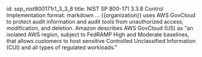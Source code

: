 id: ssp_nist800171r1_3_3_8
title: NIST SP 800-171 3.3.8 Control Implementation
format: markdown
...
{{organization}} uses AWS GovCloud to protect audit information and audit tools from unauthorized access, modification, and deletion. Amazon describes AWS GovCloud (US) as "an isolated AWS region, subject to FedRAMP High and Moderate baselines, that allows customers to host sensitive Controlled Unclassified Information (CUI) and all types of regulated workloads."

